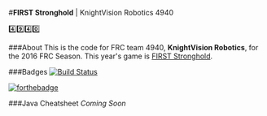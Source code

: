 #**FIRST Stronghold** |  KnightVision Robotics 4940

:four::nine::four::zero:

###About
  This is the code for FRC team 4940, **KnightVision Robotics**, for the 2016 FRC Season.
  This year's game is [FIRST Stronghold](http://www.firstinspires.org/sites/default/files/uploads/resource_library/frc/first-stronghold-game-onepage.pdf).
  
###Badges
  [![Build Status](https://travis-ci.com/KnightVision4940/FRC4940-FirstStronghold2016.svg?token=1ERtQy3mLgrZPiGFeQze&branch=master)](https://travis-ci.com/KnightVision4940/FRC4940-FirstStronghold2016)
 
  [![forthebadge](http://forthebadge.com/images/badges/designed-in-ms-paint.svg)](http://forthebadge.com)
  
###Java Cheatsheet
  _Coming Soon_
